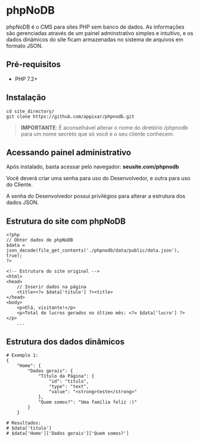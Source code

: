 # phpNoDB

phpNoDB é o CMS para sites PHP sem banco de dados. As informações são gerenciadas através de um painel adminstrativo simples e intuitivo, e os dados dinâmicos do site ficam armazenadas no sistema de arquivos em formato JSON.

## Pré-requisitos

- PHP 7.2+

## Instalação

```
cd site_directory/
git clone https://github.com/appixar/phpnodb.git
```
> **IMPORTANTE**: É aconselhável alterar o nome do diretório /phpnodb para um nome secreto que só você e o seu cliente conhecem.

## Acessando painel administrativo

Após instalado, basta acessar pelo navegador: **seusite.com/phpnodb**

Você deverá criar uma senha para uso do Desenvolvedor, e outra para uso do Cliente.

A senha do Desenvolvedor possui privilégios para alterar a estrutura dos dados JSON.

## Estrutura do site com phpNoDB

```
<?php
// Obter dados de phpNoDB
$data = json_decode(file_get_contents('./phpnodb/data/public/data.json'), true);
?>

<!-- Estrutura do site original -->
<html>
<head>
    // Inserir dados na página
    <title><?= $data['titulo'] ?><title>
</head>
<body>
    <p>Olá, visitante!</p>
    <p>Total de lucros gerados no último mês: <?= $data['lucro'] ?></p>
    ...
```

## Estrutura dos dados dinâmicos

```
# Exemplo 1:
{
    "Home": {
        "Dados gerais": {
            "Título da Página": {
                "id": "titulo",
                "type": "text",
                "value": "<strong>teste</strong>"
            },
            "Quem somos?": "Uma família feliz :)"
        }
    }

# Resultados:
# $data['titulo']
# $data['Home']['Dados gerais']['Quem somos?']
```